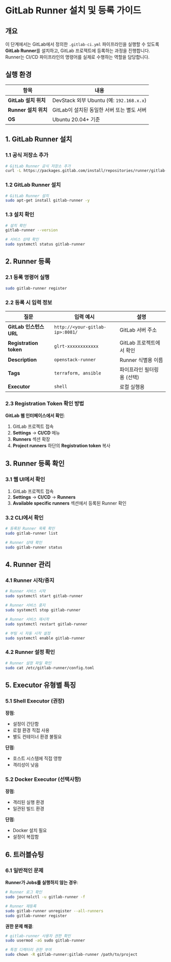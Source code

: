# GitLab Runner 설치 및 등록 가이드

## 개요
이 단계에서는 GitLab에서 정의한 `.gitlab-ci.yml` 파이프라인을 실행할 수 있도록 **GitLab Runner**를 설치하고, GitLab 프로젝트에 등록하는 과정을 진행합니다. Runner는 CI/CD 파이프라인의 명령어를 실제로 수행하는 역할을 담당합니다.

## 실행 환경

| 항목 | 내용 |
|------|------|
| **GitLab 설치 위치** | DevStack 외부 Ubuntu (예: `192.168.x.x`) |
| **Runner 설치 위치** | GitLab이 설치된 동일한 서버 또는 별도 서버 |
| **OS** | Ubuntu 20.04+ 기준 |

## 1. GitLab Runner 설치

### 1.1 공식 저장소 추가
```bash
# GitLab Runner 공식 저장소 추가
curl -L https://packages.gitlab.com/install/repositories/runner/gitlab-runner/script.deb.sh | sudo bash
```

### 1.2 GitLab Runner 설치
```bash
# GitLab Runner 설치
sudo apt-get install gitlab-runner -y
```

### 1.3 설치 확인
```bash
# 설치 확인
gitlab-runner --version

# 서비스 상태 확인
sudo systemctl status gitlab-runner
```

## 2. Runner 등록

### 2.1 등록 명령어 실행
```bash
sudo gitlab-runner register
```

### 2.2 등록 시 입력 정보

| 질문 | 입력 예시 | 설명 |
|------|----------|------|
| **GitLab 인스턴스 URL** | `http://<your-gitlab-ip>:8081/` | GitLab 서버 주소 |
| **Registration token** | `glrt-xxxxxxxxxxxx` | GitLab 프로젝트에서 확인 |
| **Description** | `openstack-runner` | Runner 식별용 이름 |
| **Tags** | `terraform, ansible` | 파이프라인 필터링용 (선택) |
| **Executor** | `shell` | 로컬 실행용 |

### 2.3 Registration Token 확인 방법

**GitLab 웹 인터페이스에서 확인**:
1. GitLab 프로젝트 접속
2. **Settings** → **CI/CD** 메뉴
3. **Runners** 섹션 확장
4. **Project runners** 하단의 **Registration token** 복사

## 3. Runner 등록 확인

### 3.1 웹 UI에서 확인
1. GitLab 프로젝트 접속
2. **Settings** → **CI/CD** → **Runners**
3. **Available specific runners** 섹션에서 등록된 Runner 확인

### 3.2 CLI에서 확인
```bash
# 등록된 Runner 목록 확인
sudo gitlab-runner list

# Runner 상태 확인
sudo gitlab-runner status
```

## 4. Runner 관리

### 4.1 Runner 시작/중지
```bash
# Runner 서비스 시작
sudo systemctl start gitlab-runner

# Runner 서비스 중지
sudo systemctl stop gitlab-runner

# Runner 서비스 재시작
sudo systemctl restart gitlab-runner

# 부팅 시 자동 시작 설정
sudo systemctl enable gitlab-runner
```

### 4.2 Runner 설정 확인
```bash
# Runner 설정 파일 확인
sudo cat /etc/gitlab-runner/config.toml
```

## 5. Executor 유형별 특징

### 5.1 Shell Executor (권장)
**장점**:
- 설정이 간단함
- 로컬 환경 직접 사용
- 별도 컨테이너 환경 불필요

**단점**:
- 호스트 시스템에 직접 영향
- 격리성이 낮음

### 5.2 Docker Executor (선택사항)
**장점**:
- 격리된 실행 환경
- 일관된 빌드 환경

**단점**:
- Docker 설치 필요
- 설정이 복잡함

## 6. 트러블슈팅

### 6.1 일반적인 문제

**Runner가 Jobs를 실행하지 않는 경우**:
```bash
# Runner 로그 확인
sudo journalctl -u gitlab-runner -f

# Runner 재등록
sudo gitlab-runner unregister --all-runners
sudo gitlab-runner register
```

**권한 문제 해결**:
```bash
# gitlab-runner 사용자 권한 확인
sudo usermod -aG sudo gitlab-runner

# 특정 디렉터리 권한 부여
sudo chown -R gitlab-runner:gitlab-runner /path/to/project
```

